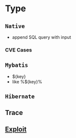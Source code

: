 # Type
## `Native`
- append SQL query with input

### CVE Cases

## `Mybatis`
- ${key}
- like %${key}%

## `Hibernate`

## Trace



## [Exploit](https://github.com/Jayway007/Offense-and-Deffense/blob/main/Offense/Pentest/Common-vul/SQL%20Injection/README.md#exploit)




